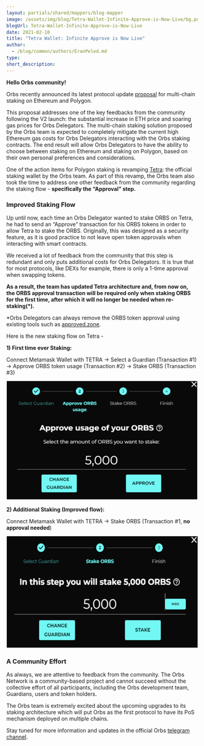 ```yaml
---
layout: partials/shared/mappers/blog-mapper
image: /assets/img/blog/Tetra-Wallet-Infinite-Approve-is-Now-Live/bg.png
blogUrl: Tetra-Wallet-Infinite-Approve-is-Now-Live
date: 2021-02-10
title: "Tetra Wallet: Infinite Approve is Now Live"
author:
  - /blog/common/authors/EranPeled.md
type:
short_description:
---
```


**Hello Orbs community!**

Orbs recently announced its latest protocol update [proposal](https://www.orbs.com/polygon-staking/) for multi-chain staking on Ethereum and Polygon.

This proposal addresses one of the key feedbacks from the community following the V2 launch: the substantial increase in ETH price and soaring gas prices for Orbs Delegators. The multi-chain staking solution proposed by the Orbs team is expected to completely mitigate the current high Ethereum gas costs for Orbs Delegators interacting with the Orbs staking contracts. The end result will allow Orbs Delegators to have the ability to choose between staking on Ethereum and staking on Polygon, based on their own personal preferences and considerations.

One of the action items for Polygon staking is revamping [Tetra](https://staking.orbs.network/): the official staking wallet by the Orbs team. As part of this revamp, the Orbs team also took the time to address one other feedback from the community regarding the staking flow - **specifically the “Approval” step.**


### Improved Staking Flow

Up until now, each time an Orbs Delegator wanted to stake ORBS on Tetra, he had to send an “Approve” transaction for his ORBS tokens in order to allow Tetra to stake the ORBS. Originally, this was designed as a security feature, as it is good practice to not leave open token approvals when interacting with smart contracts.

We received a lot of feedback from the community that this step is redundant and only puts additional costs for Orbs Delegators. It is true that for most protocols, like DEXs for example, there is only a 1-time approval when swapping tokens.

**As a result, the team has updated Tetra architecture and, from now on, the ORBS approval transaction will be required only when staking ORBS for the first time, after which it will no longer be needed when re-staking(*).**

*Orbs Delegators can always remove the ORBS token approval using existing tools such as [approved.zone](https://approved.zone/).

Here is the new staking flow on Tetra -

**1) First time ever Staking:**

Connect Metamask Wallet with TETRA -> Select a Guardian (Transaction #1) -> Approve ORBS token usage (Transaction #2) -> Stake ORBS (Transaction #3)

![Approve](/assets/img/blog/Tetra-Wallet-Infinite-Approve-is-Now-Live/image1.png)

**2) Additional Staking (Improved flow):**

Connect Metamask Wallet with TETRA -> Stake ORBS (Transaction #1, **no approval needed**)

![NoApprove](/assets/img/blog/Tetra-Wallet-Infinite-Approve-is-Now-Live/image2.png)


<div class='line-separator'> </div>

### A Community Effort

As always, we are attentive to feedback from the community. The Orbs Network is a community-based project and cannot succeed without the collective effort of all participants, including the Orbs development team, Guardians, users and token holders.

The Orbs team is extremely excited about the upcoming upgrades to its staking architecture which will put Orbs as the first protocol to have its PoS mechanism deployed on multiple chains. 

Stay tuned for more information and updates in the official Orbs [telegram channel](https://t.me/OrbsNetwork).





